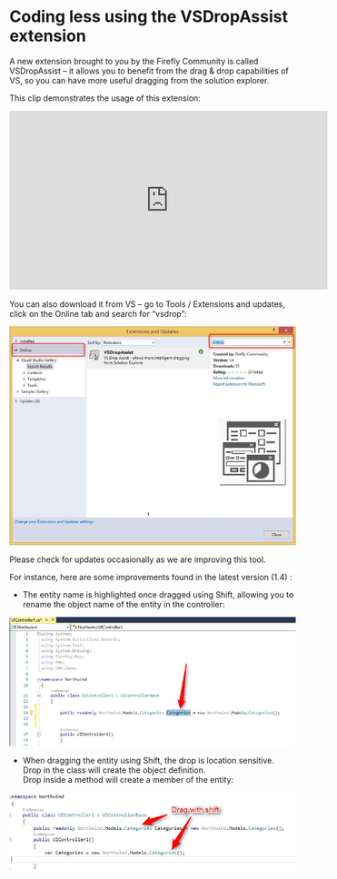 ﻿# Coding less using the VSDropAssist extension

A new extension brought to you by the Firefly Community is called VSDropAssist – it allows you to benefit from the drag & drop capabilities of VS, so you can have more useful dragging from the solution explorer.

This clip demonstrates the usage of this extension:

<iframe width="560" height="315" src="https://www.youtube.com/embed/GaHHWKSFjlo" frameborder="0" allowfullscreen></iframe>

You can also download it from VS – go to Tools / Extensions and updates, click on the Online tab and search for “vsdrop”:


![](vsDropAssist_vs_install.jpg)

Please check for updates occasionally as we are improving this tool.

For instance, here are some improvements found in the latest version (1.4) :

* The entity name is highlighted once dragged using Shift, allowing you to rename the object name of the entity in the controller:

![](vsDropAssist_check.jpg)

* When dragging the entity using Shift, the drop is location sensitive.  
Drop in the class will create the object definition.  
Drop inside a method will create a member of the entity:

![](vsDropAssist_drag.jpg)